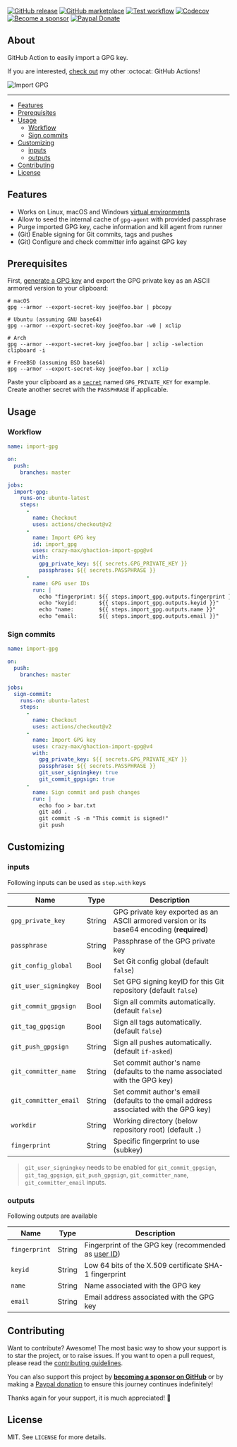 [![GitHub release](https://img.shields.io/github/release/crazy-max/ghaction-import-gpg.svg?style=flat-square)](https://github.com/crazy-max/ghaction-import-gpg/releases/latest)
[![GitHub marketplace](https://img.shields.io/badge/marketplace-import--gpg-blue?logo=github&style=flat-square)](https://github.com/marketplace/actions/import-gpg)
[![Test workflow](https://img.shields.io/github/workflow/status/crazy-max/ghaction-import-gpg/test?label=test&logo=github&style=flat-square)](https://github.com/crazy-max/ghaction-import-gpg/actions?workflow=test)
[![Codecov](https://img.shields.io/codecov/c/github/crazy-max/ghaction-import-gpg?logo=codecov&style=flat-square)](https://codecov.io/gh/crazy-max/ghaction-import-gpg)
[![Become a sponsor](https://img.shields.io/badge/sponsor-crazy--max-181717.svg?logo=github&style=flat-square)](https://github.com/sponsors/crazy-max)
[![Paypal Donate](https://img.shields.io/badge/donate-paypal-00457c.svg?logo=paypal&style=flat-square)](https://www.paypal.me/crazyws)

## About

GitHub Action to easily import a GPG key.

If you are interested, [check out](https://git.io/Je09Y) my other :octocat: GitHub Actions!

![Import GPG](.github/ghaction-import-gpg.png)

___

* [Features](#features)
* [Prerequisites](#prerequisites)
* [Usage](#usage)
  * [Workflow](#workflow)
  * [Sign commits](#sign-commits)
* [Customizing](#customizing)
  * [inputs](#inputs)
  * [outputs](#outputs)
* [Contributing](#contributing)
* [License](#license)

## Features

* Works on Linux, macOS and Windows [virtual environments](https://help.github.com/en/articles/virtual-environments-for-github-actions#supported-virtual-environments-and-hardware-resources)
* Allow to seed the internal cache of `gpg-agent` with provided passphrase
* Purge imported GPG key, cache information and kill agent from runner
* (Git) Enable signing for Git commits, tags and pushes
* (Git) Configure and check committer info against GPG key

## Prerequisites

First, [generate a GPG key](https://docs.github.com/en/github/authenticating-to-github/generating-a-new-gpg-key) and
export the GPG private key as an ASCII armored version to your clipboard:

```shell
# macOS
gpg --armor --export-secret-key joe@foo.bar | pbcopy

# Ubuntu (assuming GNU base64)
gpg --armor --export-secret-key joe@foo.bar -w0 | xclip

# Arch
gpg --armor --export-secret-key joe@foo.bar | xclip -selection clipboard -i

# FreeBSD (assuming BSD base64)
gpg --armor --export-secret-key joe@foo.bar | xclip
```

Paste your clipboard as a [`secret`](https://help.github.com/en/actions/configuring-and-managing-workflows/creating-and-storing-encrypted-secrets)
named `GPG_PRIVATE_KEY` for example. Create another secret with the `PASSPHRASE` if applicable.

## Usage

### Workflow

```yaml
name: import-gpg

on:
  push:
    branches: master

jobs:
  import-gpg:
    runs-on: ubuntu-latest
    steps:
      -
        name: Checkout
        uses: actions/checkout@v2
      -
        name: Import GPG key
        id: import_gpg
        uses: crazy-max/ghaction-import-gpg@v4
        with:
          gpg_private_key: ${{ secrets.GPG_PRIVATE_KEY }}
          passphrase: ${{ secrets.PASSPHRASE }}
      -
        name: GPG user IDs
        run: |
          echo "fingerprint: ${{ steps.import_gpg.outputs.fingerprint }}"
          echo "keyid:       ${{ steps.import_gpg.outputs.keyid }}"
          echo "name:        ${{ steps.import_gpg.outputs.name }}"
          echo "email:       ${{ steps.import_gpg.outputs.email }}"
```

### Sign commits

```yaml
name: import-gpg

on:
  push:
    branches: master

jobs:
  sign-commit:
    runs-on: ubuntu-latest
    steps:
      -
        name: Checkout
        uses: actions/checkout@v2
      -
        name: Import GPG key
        uses: crazy-max/ghaction-import-gpg@v4
        with:
          gpg_private_key: ${{ secrets.GPG_PRIVATE_KEY }}
          passphrase: ${{ secrets.PASSPHRASE }}
          git_user_signingkey: true
          git_commit_gpgsign: true
      -
        name: Sign commit and push changes
        run: |
          echo foo > bar.txt
          git add .
          git commit -S -m "This commit is signed!"
          git push
```

## Customizing

### inputs

Following inputs can be used as `step.with` keys

| Name                                  | Type    | Description                                    |
|---------------------------------------|---------|------------------------------------------------|
| `gpg_private_key`                     | String  | GPG private key exported as an ASCII armored version or its base64 encoding (**required**) |
| `passphrase`                          | String  | Passphrase of the GPG private key |
| `git_config_global`                   | Bool    | Set Git config global (default `false`) |
| `git_user_signingkey`                 | Bool    | Set GPG signing keyID for this Git repository (default `false`) |
| `git_commit_gpgsign`                  | Bool    | Sign all commits automatically. (default `false`) |
| `git_tag_gpgsign`                     | Bool    | Sign all tags automatically. (default `false`) |
| `git_push_gpgsign`                    | String  | Sign all pushes automatically. (default `if-asked`) |
| `git_committer_name`                  | String  | Set commit author's name (defaults to the name associated with the GPG key) |
| `git_committer_email`                 | String  | Set commit author's email (defaults to the email address associated with the GPG key) |
| `workdir`                             | String  | Working directory (below repository root) (default `.`) |
| `fingerprint`                         | String  | Specific fingerprint to use (subkey) |

> `git_user_signingkey` needs to be enabled for `git_commit_gpgsign`, `git_tag_gpgsign`,
> `git_push_gpgsign`, `git_committer_name`, `git_committer_email` inputs.

### outputs

Following outputs are available

| Name          | Type    | Description                           |
|---------------|---------|---------------------------------------|
| `fingerprint` | String  | Fingerprint of the GPG key (recommended as [user ID](https://www.gnupg.org/documentation/manuals/gnupg/Specify-a-User-ID.html)) |
| `keyid`       | String  | Low 64 bits of the X.509 certificate SHA-1 fingerprint |
| `name`        | String  | Name associated with the GPG key       |
| `email`       | String  | Email address associated with the GPG key |

## Contributing

Want to contribute? Awesome! The most basic way to show your support is to star the project, or to raise issues. If
you want to open a pull request, please read the [contributing guidelines](.github/CONTRIBUTING.md).

You can also support this project by [**becoming a sponsor on GitHub**](https://github.com/sponsors/crazy-max) or by
making a [Paypal donation](https://www.paypal.me/crazyws) to ensure this journey continues indefinitely!

Thanks again for your support, it is much appreciated! :pray:

## License

MIT. See `LICENSE` for more details.
